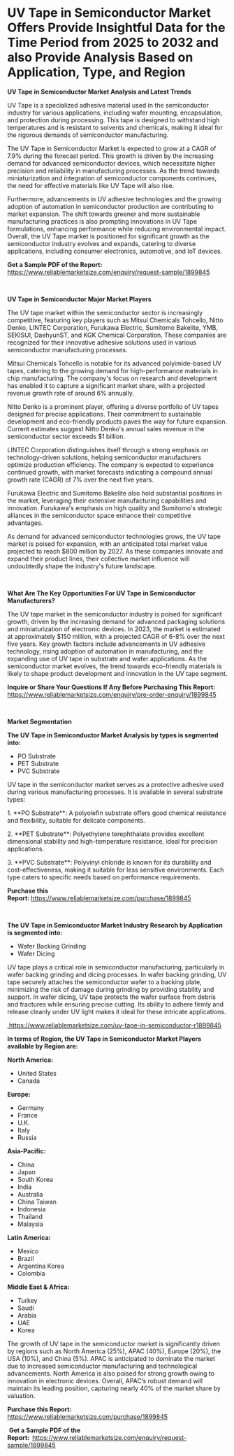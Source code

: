<p><h1>UV Tape in Semiconductor Market Offers Provide Insightful Data for the Time Period from 2025 to 2032 and also Provide Analysis Based on Application, Type, and Region</h1></p><p><strong>UV Tape in Semiconductor Market Analysis and Latest Trends</strong></p>
<p><p>UV Tape is a specialized adhesive material used in the semiconductor industry for various applications, including wafer mounting, encapsulation, and protection during processing. This tape is designed to withstand high temperatures and is resistant to solvents and chemicals, making it ideal for the rigorous demands of semiconductor manufacturing.</p><p>The UV Tape in Semiconductor Market is expected to grow at a CAGR of 7.9% during the forecast period. This growth is driven by the increasing demand for advanced semiconductor devices, which necessitate higher precision and reliability in manufacturing processes. As the trend towards miniaturization and integration of semiconductor components continues, the need for effective materials like UV Tape will also rise.</p><p>Furthermore, advancements in UV adhesive technologies and the growing adoption of automation in semiconductor production are contributing to market expansion. The shift towards greener and more sustainable manufacturing practices is also prompting innovations in UV Tape formulations, enhancing performance while reducing environmental impact. Overall, the UV Tape market is positioned for significant growth as the semiconductor industry evolves and expands, catering to diverse applications, including consumer electronics, automotive, and IoT devices.</p></p>
<p><strong>Get a Sample PDF of the Report:&nbsp;</strong> <a href="https://www.reliablemarketsize.com/enquiry/request-sample/1899845?utm_campaign=3284&utm_medium=2&utm_source=Github&utm_content=ia&utm_term=15042025&utm_id=uv-tape-in-semiconductor">https://www.reliablemarketsize.com/enquiry/request-sample/1899845</a></p>
<p>&nbsp;</p>
<p><strong>UV Tape in Semiconductor Major Market Players</strong></p>
<p><p>The UV tape market within the semiconductor sector is increasingly competitive, featuring key players such as Mitsui Chemicals Tohcello, Nitto Denko, LINTEC Corporation, Furukawa Electric, Sumitomo Bakelite, YMB, SEKISUI, DaehyunST, and KGK Chemical Corporation. These companies are recognized for their innovative adhesive solutions used in various semiconductor manufacturing processes.</p><p>Mitsui Chemicals Tohcello is notable for its advanced polyimide-based UV tapes, catering to the growing demand for high-performance materials in chip manufacturing. The company's focus on research and development has enabled it to capture a significant market share, with a projected revenue growth rate of around 6% annually. </p><p>Nitto Denko is a prominent player, offering a diverse portfolio of UV tapes designed for precise applications. Their commitment to sustainable development and eco-friendly products paves the way for future expansion. Current estimates suggest Nitto Denko's annual sales revenue in the semiconductor sector exceeds $1 billion.</p><p>LINTEC Corporation distinguishes itself through a strong emphasis on technology-driven solutions, helping semiconductor manufacturers optimize production efficiency. The company is expected to experience continued growth, with market forecasts indicating a compound annual growth rate (CAGR) of 7% over the next five years.</p><p>Furukawa Electric and Sumitomo Bakelite also hold substantial positions in the market, leveraging their extensive manufacturing capabilities and innovation. Furukawa's emphasis on high quality and Sumitomo's strategic alliances in the semiconductor space enhance their competitive advantages.</p><p>As demand for advanced semiconductor technologies grows, the UV tape market is poised for expansion, with an anticipated total market value projected to reach $800 million by 2027. As these companies innovate and expand their product lines, their collective market influence will undoubtedly shape the industry's future landscape.</p></p>
<p>&nbsp;</p>
<p><strong>What Are The Key Opportunities For UV Tape in Semiconductor Manufacturers?</strong></p>
<p><p>The UV tape market in the semiconductor industry is poised for significant growth, driven by the increasing demand for advanced packaging solutions and miniaturization of electronic devices. In 2023, the market is estimated at approximately $150 million, with a projected CAGR of 6-8% over the next five years. Key growth factors include advancements in UV adhesive technology, rising adoption of automation in manufacturing, and the expanding use of UV tape in substrate and wafer applications. As the semiconductor market evolves, the trend towards eco-friendly materials is likely to shape product development and innovation in the UV tape segment.</p></p>
<p><strong>Inquire or Share Your Questions If Any Before Purchasing This Report:</strong> <a href="https://www.reliablemarketsize.com/enquiry/pre-order-enquiry/1899845?utm_campaign=3284&utm_medium=2&utm_source=Github&utm_content=ia&utm_term=15042025&utm_id=uv-tape-in-semiconductor">https://www.reliablemarketsize.com/enquiry/pre-order-enquiry/1899845</a></p>
<p>&nbsp;</p>
<p><strong>Market Segmentation</strong></p>
<p><strong>The UV Tape in Semiconductor Market Analysis by types is segmented into:</strong></p>
<p><ul><li>PO Substrate</li><li>PET Substrate</li><li>PVC Substrate</li></ul></p>
<p><p>UV tape in the semiconductor market serves as a protective adhesive used during various manufacturing processes. It is available in several substrate types:</p><p>1. **PO Substrate**: A polyolefin substrate offers good chemical resistance and flexibility, suitable for delicate components.</p><p>2. **PET Substrate**: Polyethylene terephthalate provides excellent dimensional stability and high-temperature resistance, ideal for precision applications.</p><p>3. **PVC Substrate**: Polyvinyl chloride is known for its durability and cost-effectiveness, making it suitable for less sensitive environments. Each type caters to specific needs based on performance requirements.</p></p>
<p><strong>Purchase this Report:&nbsp;</strong><a href="https://www.reliablemarketsize.com/purchase/1899845?utm_campaign=3284&utm_medium=2&utm_source=Github&utm_content=ia&utm_term=15042025&utm_id=uv-tape-in-semiconductor">https://www.reliablemarketsize.com/purchase/1899845</a></p>
<p>&nbsp;</p>
<p><strong>The UV Tape in Semiconductor Market Industry Research by Application is segmented into:</strong></p>
<p><ul><li>Wafer Backing Grinding</li><li>Wafer Dicing</li></ul></p>
<p><p>UV tape plays a critical role in semiconductor manufacturing, particularly in wafer backing grinding and dicing processes. In wafer backing grinding, UV tape securely attaches the semiconductor wafer to a backing plate, minimizing the risk of damage during grinding by providing stability and support. In wafer dicing, UV tape protects the wafer surface from debris and fractures while ensuring precise cutting. Its ability to adhere firmly and release cleanly under UV light makes it ideal for these intricate applications.</p></p>
<p><a href="https://www.reliablemarketsize.com/uv-tape-in-semiconductor-r1899845?utm_campaign=3284&utm_medium=2&utm_source=Github&utm_content=ia&utm_term=15042025&utm_id=uv-tape-in-semiconductor">&nbsp;https://www.reliablemarketsize.com/uv-tape-in-semiconductor-r1899845</a></p>
<p><strong>In terms of Region, the UV Tape in Semiconductor Market Players available by Region are:</strong></p>
<p>
    <p> <strong> North America: </strong>
        <ul>
            <li>United States</li>
            <li>Canada</li>
        </ul>
        </p> 
    <p> <strong> Europe: </strong>
        <ul>
            <li>Germany</li>
            <li>France</li>
            <li>U.K.</li>
            <li>Italy</li>
            <li>Russia</li>
        </ul>
        </p> 
    <p> <strong> Asia-Pacific: </strong>
        <ul>
            <li>China</li>
            <li>Japan</li>
            <li>South Korea</li>
            <li>India</li>
            <li>Australia</li>
            <li>China Taiwan</li>
            <li>Indonesia</li>
            <li>Thailand</li>
            <li>Malaysia</li>
        </ul>
        </p> 
    <p> <strong> Latin America: </strong>
        <ul>
            <li>Mexico</li>
            <li>Brazil</li>
            <li>Argentina Korea</li>
            <li>Colombia</li>
        </ul>
        </p> 
    <p> <strong> Middle East & Africa: </strong>
        <ul>
            <li>Turkey</li>
            <li>Saudi</li>
            <li>Arabia</li>
            <li>UAE</li>
            <li>Korea</li>
        </ul>
    </p>
    </p>
<p><p>The growth of UV tape in the semiconductor market is significantly driven by regions such as North America (25%), APAC (40%), Europe (20%), the USA (10%), and China (5%). APAC is anticipated to dominate the market due to increased semiconductor manufacturing and technological advancements. North America is also poised for strong growth owing to innovation in electronic devices. Overall, APAC’s robust demand will maintain its leading position, capturing nearly 40% of the market share by valuation.</p></p>
<p><strong>Purchase this Report: </strong><a href="https://www.reliablemarketsize.com/purchase/1899845?utm_campaign=3284&utm_medium=2&utm_source=Github&utm_content=ia&utm_term=15042025&utm_id=uv-tape-in-semiconductor">https://www.reliablemarketsize.com/purchase/1899845</a></p>
<p>&nbsp;<strong>Get a Sample PDF of the Report:&nbsp;&nbsp;</strong><a href="https://www.reliablemarketsize.com/enquiry/request-sample/1899845?utm_campaign=3284&utm_medium=2&utm_source=Github&utm_content=ia&utm_term=15042025&utm_id=uv-tape-in-semiconductor">https://www.reliablemarketsize.com/enquiry/request-sample/1899845</a></p>
<p><strong></strong></p>
<p><p></p><p></p><p></p></p>